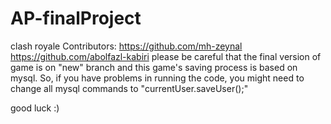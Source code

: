 # AP-finalProject
clash royale
Contributors:
https://github.com/mh-zeynal
https://github.com/abolfazl-kabiri
please be careful that the final version of game is on "new" branch
and this game's saving process is based on mysql. So, if you have problems in running the code, 
you might need to change all mysql commands to "currentUser.saveUser();"

good luck :)
